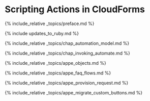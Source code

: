 ---
---

# Scripting Actions in CloudForms

{% include_relative _topics/preface.md %}

{% include updates_to_ruby.md %}

{% include_relative _topics/chap_automation_model.md %}

{% include_relative _topics/chap_invoking_automate.md %}

{% include_relative _topics/appe_objects.md %}

{% include_relative _topics/appe_faq_flows.md %}

{% include_relative _topics/appe_provision_request.md %}

{% include_relative _topics/appe_migrate_custom_buttons.md %}
